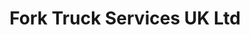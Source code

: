 ---
title: "Fork Truck Services UK Ltd"
url: /brighouse/fork-truck-services-uk-ltd/
shop: car repair
---